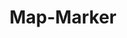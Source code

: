 ---
layout: pattern.njk
tags: 
    - maps_components_en
key: map-marker-maps_en
title: Map-Marker
parent: maps_components_en
image: maps/overview/map_marker.webp
keywords: map marker
order: 20
availablelanguages: 
    - de
---